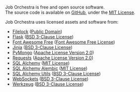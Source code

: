 Job Orchestra is free and open source software.  
The source code is available on [GitHub](https://github.com/BenjaminHamon/JobOrchestra), under the [MIT License](https://github.com/BenjaminHamon/JobOrchestra/blob/master/license.txt).

Job Orchestra uses licensed assets and software from:

- [Filelock](https://py-filelock.readthedocs.io/)
  ([Public Domain](https://py-filelock.readthedocs.io/en/latest/license.html))
- [Flask](https://flask.palletsprojects.com/)
  ([BSD 3-Clause License](https://flask.palletsprojects.com/license))
- [Font Awesome Free](https://fontawesome.com)
  ([Font Awesome Free License](https://fontawesome.com/license/free))
- [Jinja](https://jinja.palletsprojects.com/)
  ([BSD 3-Clause License](https://jinja.palletsprojects.com/license))
- [PyMongo](https://pymongo.readthedocs.io/)
  ([Apache License Version 2.0](https://github.com/mongodb/mongo-python-driver/blob/master/LICENSE))
- [Requests](https://docs.python-requests.org/)
  ([Apache License Version 2.0](https://github.com/psf/requests/blob/main/LICENSE))
- [SQL Alchemy](https://www.sqlalchemy.org/)
  ([MIT License](https://github.com/sqlalchemy/sqlalchemy/blob/main/LICENSE))
- [SQL Alchemy Alembic](https://alembic.sqlalchemy.org/)
  ([MIT License](https://github.com/sqlalchemy/alembic/blob/main/LICENSE))
- [SQL Alchemy Utils](https://sqlalchemy-utils.readthedocs.io/)
  ([BSD 3-Clause License](https://sqlalchemy-utils.readthedocs.io/en/latest/license.html))
- [WebSockets](https://websockets.readthedocs.io/)
  ([BSD 3-Clause License](https://github.com/aaugustin/websockets/blob/main/LICENSE))
- [Werkzeug](https://werkzeug.palletsprojects.com/)
  ([BSD 3-Clause License](https://werkzeug.palletsprojects.com/license))

